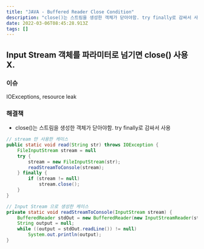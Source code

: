 ```yaml
---
title: "JAVA - Buffered Reader Close Condition"
description: "close()는 스트림을 생성한 객체가 닫아야함. try finally로 감싸서 사용  "
date: 2022-03-06T08:45:28.913Z
tags: []
---
```

## Input Stream 객체를 파라미터로 넘기면 close() 사용 X.
### 이슈
IOExceptions, resource leak

### 해결책
- close()는 스트림을 생성한 객체가 닫아야함. try finally로 감싸서 사용  
```java
// stream 만 사용한 케이스
public static void read(String str) throws IOException {
    FileInputStream stream = null
    try {
        stream = new FileInputStream(str);
        readStreamToConsole(stream);
    } finally {
        if (stream != null)
            stream.close();
    }
}

// Input Stream 으로 생성한 케이스 
private static void readStreamToConsole(InputStream stream) {
    BufferedReader stdOut = new BufferedReader(new InputStreamReader(stream));
    String output = null;
    while ((output = stdOut.readLine()) != null)
        System.out.println(output);
}
```